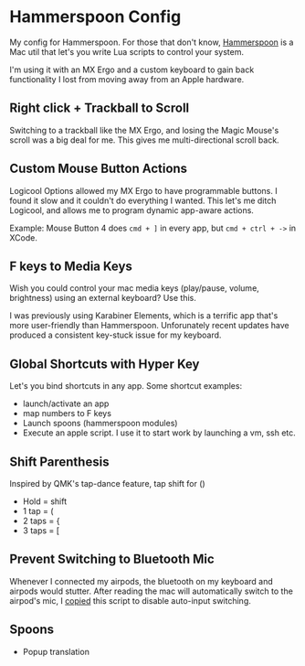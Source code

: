 # Hammerspoon Config

My config for Hammerspoon. For those that don't know, [Hammerspoon](hammerspoon.org) is a Mac util that let's you write Lua scripts to control your system.

I'm using it with an MX Ergo and a custom keyboard to gain back functionality I lost from moving away from an Apple hardware.

## Right click + Trackball to Scroll

Switching to a trackball like the MX Ergo, and losing the Magic Mouse's scroll was a big deal for me. This gives me multi-directional scroll back.

## Custom Mouse Button Actions

Logicool Options allowed my MX Ergo to have programmable buttons. I found it slow and it couldn't do everything I wanted. This let's me ditch Logicool, and allows me to program dynamic app-aware actions.

Example: Mouse Button 4 does `cmd + ]` in every app, but `cmd + ctrl + ->` in XCode.

## F keys to Media Keys

Wish you could control your mac media keys (play/pause, volume, brightness) using an external keyboard? Use this.

I was previously using Karabiner Elements, which is a terrific app that's more user-friendly than Hammerspoon. Unforunately recent updates have produced a consistent key-stuck issue for my keyboard.

## Global Shortcuts with Hyper Key

Let's you bind shortcuts in any app. Some shortcut examples:

- launch/activate an app
- map numbers to F keys
- Launch spoons (hammerspoon modules)
- Execute an apple script. I use it to start work by launching a vm, ssh etc.


## Shift Parenthesis

Inspired by QMK's tap-dance feature, tap shift for ()

- Hold = shift
- 1 tap = (
- 2 taps = {
- 3 taps = [

## Prevent Switching to Bluetooth Mic

Whenever I connected my airpods, the bluetooth on my keyboard and airpods would stutter. After reading the mac will automatically switch to the airpod's mic, I [copied](http://ssrubin.com/posts/fixing-macos-bluetooth-headphone-audio-quality-issues-with-hammerspoon.html) this script to disable auto-input switching.


## Spoons

- Popup translation




